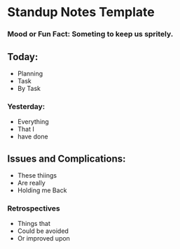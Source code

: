 # Standup Notes Template
### Mood or Fun Fact: Someting to keep us spritely.
## Today:
* Planning
* Task
* By Task

### Yesterday:
* Everything 
* That I
* have done

## Issues and Complications:
* These thiings
* Are really
* Holding me Back

### Retrospectives
* Things that 
* Could be avoided
* Or improved upon
